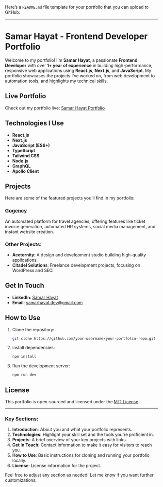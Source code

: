 Here’s a `README.md` file template for your portfolio that you can upload to GitHub:

---

# Samar Hayat - Frontend Developer Portfolio

Welcome to my portfolio! I’m **Samar Hayat**, a passionate **Frontend Developer** with over **1+ year of experience** in building high-performance, responsive web applications using **React.js**, **Next.js**, and **JavaScript**. My portfolio showcases the projects I’ve worked on, from web development to automation tools, and highlights my technical skills.

## Live Portfolio

Check out my portfolio live: [Samar Hayat Portfolio](https://your-portfolio-link.com)

## Technologies I Use

- **React.js**
- **Next.js**
- **JavaScript (ES6+)**
- **TypeScript**
- **Tailwind CSS**
- **Node.js**
- **GraphQL**
- **Apollo Client**

## Projects

Here are some of the featured projects you’ll find in my portfolio:

### [Gogency](https://gogency.com)

An automated platform for travel agencies, offering features like ticket invoice generation, automated HR systems, social media management, and instant website creation.

### Other Projects:

- **Aceternity**: A design and development studio building high-quality applications.
- **Citadel Solutions**: Freelance development projects, focusing on WordPress and SEO.

## Get In Touch

- **LinkedIn**: [Samar Hayat](https://www.linkedin.com/in/samarhayatdev)
- **Email**: samarhayat.dev@gmail.com

## How to Use

1. Clone the repository:
   ```bash
   git clone https://github.com/your-username/your-portfolio-repo.git
   ```
2. Install dependencies:
   ```bash
   npm install
   ```
3. Run the development server:
   ```bash
   npm run dev
   ```

## License

This portfolio is open-sourced and licensed under the [MIT License](LICENSE).

---

### Key Sections:

1. **Introduction**: About you and what your portfolio represents.
2. **Technologies**: Highlight your skill set and the tools you're proficient in.
3. **Projects**: A brief overview of your key projects with links.
4. **Get In Touch**: Contact information to make it easy for visitors to reach you.
5. **How to Use**: Basic instructions for cloning and running your portfolio locally.
6. **License**: License information for the project.

Feel free to adjust any section as needed! Let me know if you want further customizations.
